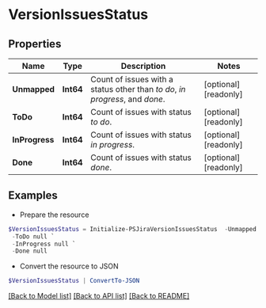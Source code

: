 # VersionIssuesStatus
## Properties

Name | Type | Description | Notes
------------ | ------------- | ------------- | -------------
**Unmapped** | **Int64** | Count of issues with a status other than *to do*, *in progress*, and *done*. | [optional] [readonly] 
**ToDo** | **Int64** | Count of issues with status *to do*. | [optional] [readonly] 
**InProgress** | **Int64** | Count of issues with status *in progress*. | [optional] [readonly] 
**Done** | **Int64** | Count of issues with status *done*. | [optional] [readonly] 

## Examples

- Prepare the resource
```powershell
$VersionIssuesStatus = Initialize-PSJiraVersionIssuesStatus  -Unmapped null `
 -ToDo null `
 -InProgress null `
 -Done null
```

- Convert the resource to JSON
```powershell
$VersionIssuesStatus | ConvertTo-JSON
```

[[Back to Model list]](../README.md#documentation-for-models) [[Back to API list]](../README.md#documentation-for-api-endpoints) [[Back to README]](../README.md)

